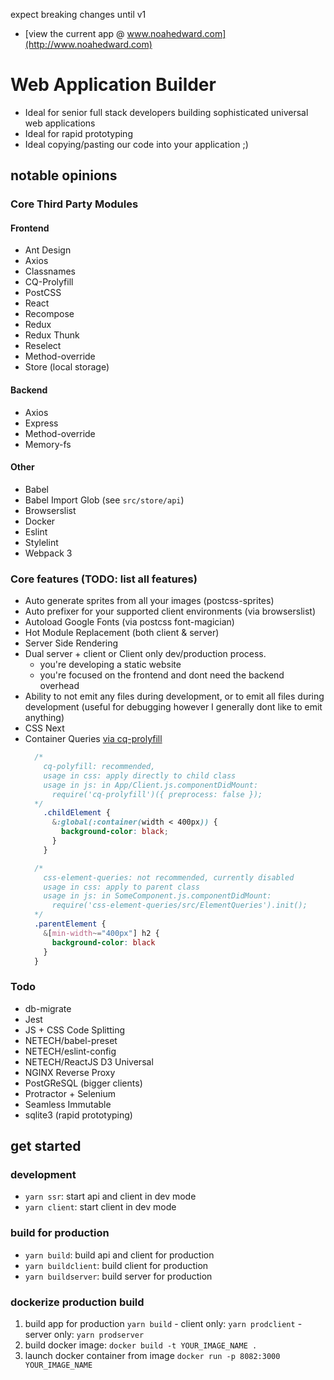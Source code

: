 expect breaking changes until v1

  - [view the current app @ www.noahedward.com](http://www.noahedward.com)

# Web Application Builder

  - Ideal for senior full stack developers building sophisticated universal web applications
  - Ideal for rapid prototyping
  - Ideal copying/pasting our code into your application ;)

## notable opinions
### Core Third Party Modules

#### Frontend
  - Ant Design
  - Axios
  - Classnames
  - CQ-Prolyfill
  - PostCSS
  - React
  - Recompose
  - Redux
  - Redux Thunk
  - Reselect
  - Method-override
  - Store (local storage)

#### Backend
  - Axios
  - Express
  - Method-override
  - Memory-fs

#### Other
  - Babel
  - Babel Import Glob (see `src/store/api`)
  - Browserslist
  - Docker
  - Eslint
  - Stylelint
  - Webpack 3


### Core features (TODO: list all features)

  - Auto generate sprites from all your images (postcss-sprites)
  - Auto prefixer for your supported client environments (via browserslist)
  - Autoload Google Fonts (via postcss font-magician)
  - Hot Module Replacement (both client & server)
  - Server Side Rendering
  - Dual server + client or Client only dev/production process.
    - you're developing a static website
    - you're focused on the frontend and dont need the backend overhead
  - Ability to not emit any files during development, or to emit all files during development (useful for debugging however I generally dont like to emit anything)
  - CSS Next
  - Container Queries [via cq-prolyfill](https://github.com/ausi/cq-prolyfill/blob/master/docs/usage.md#colors)
    ```css
      /*
        cq-polyfill: recommended,
        usage in css: apply directly to child class
        usage in js: in App/Client.js.componentDidMount:
          require('cq-prolyfill')({ preprocess: false });
      */
        .childElement {
          &:global(:container(width < 400px)) {
            background-color: black;
          }
        }

      /*
        css-element-queries: not recommended, currently disabled
        usage in css: apply to parent class
        usage in js: in SomeComponent.js.componentDidMount:
          require('css-element-queries/src/ElementQueries').init();
      */
      .parentElement {
        &[min-width~="400px"] h2 {
          background-color: black
        }
      }
      ```


### Todo

  - db-migrate
  - Jest
  - JS + CSS Code Splitting
  - NETECH/babel-preset
  - NETECH/eslint-config
  - NETECH/ReactJS D3 Universal
  - NGINX Reverse Proxy
  - PostGReSQL (bigger clients)
  - Protractor + Selenium
  - Seamless Immutable
  - sqlite3 (rapid prototyping)

## get started
### development
  - `yarn ssr`: start api and client in dev mode
  - `yarn client`: start client in dev mode

### build for production
  - `yarn build`: build api and client for production
  - `yarn buildclient`: build client for production
  - `yarn buildserver`: build server for production

### dockerize production build
  1. build app for production `yarn build`
    - client only: `yarn prodclient`
    - server only: `yarn prodserver`
  2. build docker image: `docker build -t YOUR_IMAGE_NAME .`
  3. launch docker container from image `docker run -p 8082:3000 YOUR_IMAGE_NAME`

